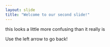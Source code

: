 ```yaml
---
layout: slide
title: "Welcome to our second slide!"
---
```

this looks a little more confusing than it really is 

Use the left arrow to go back!

